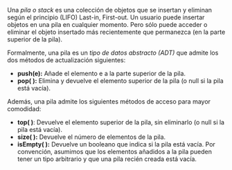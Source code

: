 Una *pila o stack* es una colección de objetos que se insertan y eliminan según el principio (LIFO) Last-in, First-out. Un usuario puede insertar objetos en una pila en cualquier momento. Pero sólo puede acceder o eliminar el objeto insertado más recientemente que permanezca (en la parte superior de la pila). 

Formalmente, una pila es un *tipo de datos abstracto (ADT)* que admite los dos métodos de actualización siguientes:
- **push(e):** Añade el elemento e a la parte superior de la pila.
- **pop( ):** Elimina y devuelve el elemento superior de la pila (o null si la pila está vacía).

Además, una pila admite los siguientes métodos de acceso para mayor comodidad:
- **top( )**: Devuelve el elemento superior de la pila, sin eliminarlo (o null si la pila está vacía).
- **size( ):** Devuelve el número de elementos de la pila.
- **isEmpty( ):** Devuelve un booleano que indica si la pila está vacía.
Por convención, asumimos que los elementos añadidos a la pila pueden tener un tipo arbitrario y que una pila recién creada está vacía.

